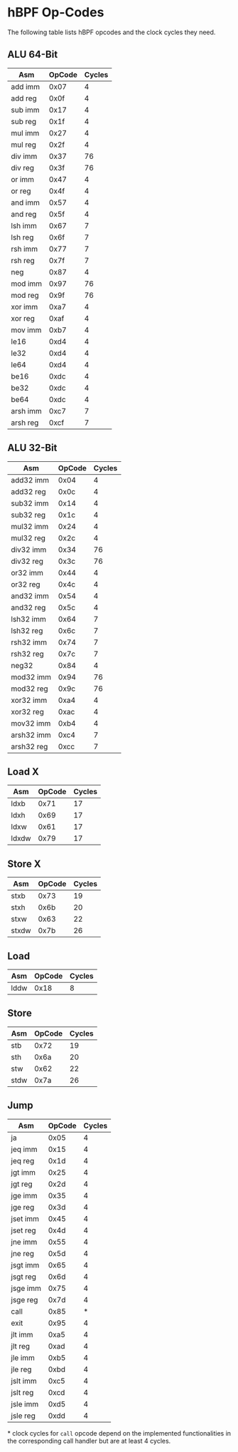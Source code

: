 # hBPF Op-Codes

The following table lists hBPF opcodes and the clock cycles they need.

## ALU 64-Bit

|Asm|OpCode|Cycles|
|---|---|---|
|add imm|0x07|4|
|add reg|0x0f|4|
|sub imm|0x17|4|
|sub reg|0x1f|4|
|mul imm|0x27|4|
|mul reg|0x2f|4|
|div imm|0x37|76|
|div reg|0x3f|76|
|or imm|0x47|4|
|or reg|0x4f|4|
|and imm|0x57|4|
|and reg|0x5f|4|
|lsh imm|0x67|7|
|lsh reg|0x6f|7|
|rsh imm|0x77|7|
|rsh reg|0x7f|7|
|neg|0x87|4|
|mod imm|0x97|76|
|mod reg|0x9f|76|
|xor imm|0xa7|4|
|xor reg|0xaf|4|
|mov imm|0xb7|4|
|le16|0xd4|4|
|le32|0xd4|4|
|le64|0xd4|4|
|be16|0xdc|4|
|be32|0xdc|4|
|be64|0xdc|4|
|arsh imm|0xc7|7|
|arsh reg|0xcf|7|

## ALU 32-Bit

|Asm|OpCode|Cycles|
|---|---|---|
|add32 imm|0x04|4|
|add32 reg|0x0c|4|
|sub32 imm|0x14|4|
|sub32 reg|0x1c|4|
|mul32 imm|0x24|4|
|mul32 reg|0x2c|4|
|div32 imm|0x34|76|
|div32 reg|0x3c|76|
|or32 imm|0x44|4|
|or32 reg|0x4c|4|
|and32 imm|0x54|4|
|and32 reg|0x5c|4|
|lsh32 imm|0x64|7|
|lsh32 reg|0x6c|7|
|rsh32 imm|0x74|7|
|rsh32 reg|0x7c|7|
|neg32|0x84|4|
|mod32 imm|0x94|76|
|mod32 reg|0x9c|76|
|xor32 imm|0xa4|4|
|xor32 reg|0xac|4|
|mov32 imm|0xb4|4|
|arsh32 imm|0xc4|7|
|arsh32 reg|0xcc|7|

## Load X

|Asm|OpCode|Cycles|
|---|---|---|
|ldxb|0x71|17|
|ldxh|0x69|17|
|ldxw|0x61|17|
|ldxdw|0x79|17|

## Store X

|Asm|OpCode|Cycles|
|---|---|---|
|stxb|0x73|19|
|stxh|0x6b|20|
|stxw|0x63|22|
|stxdw|0x7b|26|

## Load

|Asm|OpCode|Cycles|
|---|---|---|
|lddw|0x18|8|

## Store

|Asm|OpCode|Cycles|
|---|---|---|
|stb|0x72|19|
|sth|0x6a|20|
|stw|0x62|22|
|stdw|0x7a|26|

## Jump

|Asm|OpCode|Cycles|
|---|---|---|
|ja|0x05|4|
|jeq imm|0x15|4|
|jeq reg|0x1d|4|
|jgt imm|0x25|4|
|jgt reg|0x2d|4|
|jge imm|0x35|4|
|jge reg|0x3d|4|
|jset imm|0x45|4|
|jset reg|0x4d|4|
|jne imm|0x55|4|
|jne reg|0x5d|4|
|jsgt imm|0x65|4|
|jsgt reg|0x6d|4|
|jsge imm|0x75|4|
|jsge reg|0x7d|4|
|call|0x85|*|
|exit|0x95|4|
|jlt imm|0xa5|4|
|jlt reg|0xad|4|
|jle imm|0xb5|4|
|jle reg|0xbd|4|
|jslt imm|0xc5|4|
|jslt reg|0xcd|4|
|jsle imm|0xd5|4|
|jsle reg|0xdd|4|

\* clock cycles for `call` opcode depend on the implemented functionalities in the corresponding call handler but are at least 4 cycles.